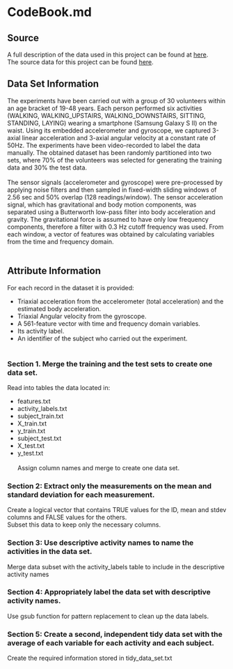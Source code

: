 # CodeBook.md
## Source
A full description of the data used in this project can be found at [here](http://archive.ics.uci.edu/ml/datasets/Human+Activity+Recognition+Using+Smartphones).
<br>
The source data for this project can be found [here](https://d396qusza40orc.cloudfront.net/getdata%2Fprojectfiles%2FUCI%20HAR%20Dataset.zip).

## Data Set Information

The experiments have been carried out with a group of 30 volunteers within an age bracket of 19-48 years. Each person performed six activities (WALKING, WALKING_UPSTAIRS, WALKING_DOWNSTAIRS, SITTING, STANDING, LAYING) wearing a smartphone (Samsung Galaxy S II) on the waist. Using its embedded accelerometer and gyroscope, we captured 3-axial linear acceleration and 3-axial angular velocity at a constant rate of 50Hz. The experiments have been video-recorded to label the data manually. The obtained dataset has been randomly partitioned into two sets, where 70% of the volunteers was selected for generating the training data and 30% the test data.
<br><br>
The sensor signals (accelerometer and gyroscope) were pre-processed by applying noise filters and then sampled in fixed-width sliding windows of 2.56 sec and 50% overlap (128 readings/window). The sensor acceleration signal, which has gravitational and body motion components, was separated using a Butterworth low-pass filter into body acceleration and gravity. The gravitational force is assumed to have only low frequency components, therefore a filter with 0.3 Hz cutoff frequency was used. From each window, a vector of features was obtained by calculating variables from the time and frequency domain.
<br><br>
## Attribute Information

For each record in the dataset it is provided:

- Triaxial acceleration from the accelerometer (total acceleration) and the estimated body acceleration.
- Triaxial Angular velocity from the gyroscope.
- A 561-feature vector with time and frequency domain variables.
- Its activity label.
- An identifier of the subject who carried out the experiment.
<br><br>

### Section 1. Merge the training and the test sets to create one data set.

Read into tables the data located in:

- features.txt
- activity_labels.txt
- subject_train.txt
- X_train.txt
- y_train.txt
- subject_test.txt
- X_test.txt
- y_test.txt
<br><br>
Assign column names and merge to create one data set.

### Section 2: Extract only the measurements on the mean and standard deviation for each measurement.

Create a logical vector that contains TRUE values for the ID, mean and stdev columns and FALSE values for the others.
<br>
Subset this data to keep only the necessary columns.

### Section 3: Use descriptive activity names to name the activities in the data set.

Merge data subset with the activity_labels table to include in the descriptive activity names

### Section 4: Appropriately label the data set with descriptive activity names.

Use gsub function for pattern replacement to clean up the data labels.

### Section 5: Create a second, independent tidy data set with the average of each variable for each activity and each subject.

Create the required information stored in tidy_data_set.txt
